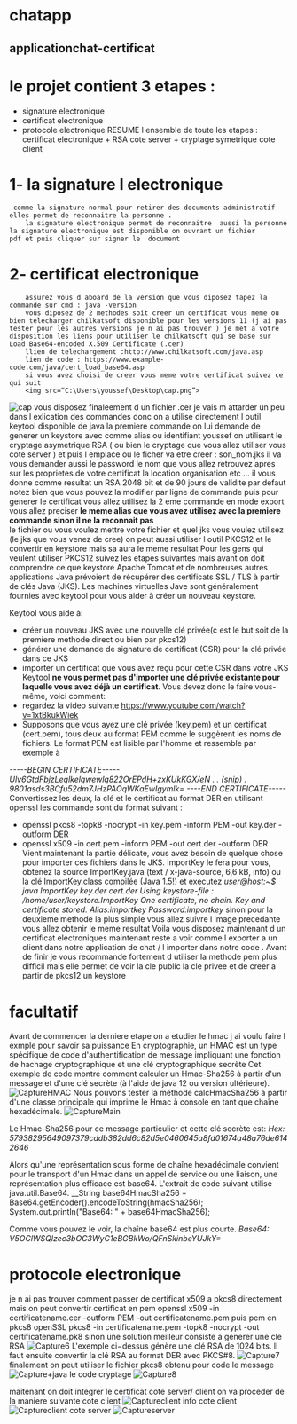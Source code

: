 # chatapp

## applicationchat-certificat 
# le projet contient 3 etapes :
  - signature electronique
  - certificat electronique
  - protocole electronique 
    RESUME l ensemble de toute les etapes : certificat electronique + RSA cote server + cryptage symetrique cote client 
 
# 1- la signature l electronique 
     comme la signature normal pour retirer des documents administratif elles permet de reconnaitre la personne .
        la signature electronique permet de reconnaitre  aussi la personne la signature electronique est disponible on ouvrant un fichier           pdf et puis cliquer sur signer le  document
        
# 2- certificat electronique 
        assurez vous d aboard de la version que vous diposez tapez la commande sur cmd : java -version 
        vous diposez de 2 methodes soit creer un certificat vous meme ou bien telecharger chilkatsoft disponible pour les versions 11 (j ai pas tester pour les autres versions je n ai pas trouver ) je met a votre disposition les liens pour utiliser le chilkatsoft qui se base sur  Load Base64-encoded X.509 Certificate (.cer)
        llien de telechargement :http://www.chilkatsoft.com/java.asp
        lien de code : https://www.example-code.com/java/cert_load_base64.asp
        si vous avez choisi de creer vous meme votre certificat suivez ce qui suit 
        <img src=“C:\Users\youssef\Desktop\cap.png”>
![cap](https://user-images.githubusercontent.com/47403132/84211363-79f61c80-aabb-11ea-81ef-a61bdfb432b8.png)
        vous disposez finaleement d un fichier .cer
        je vais m attarder un peu dans l exlication des commandes donc on a utilise directement l outil keytool disponible de java 
        la premiere commande on lui demande de generer un keystore avec comme alias ou identifiant youssef on utilisant le cryptage asymetrique RSA ( ou bien le cryptage que vous allez utiliser vous cote server ) et puis l emplace ou le ficher va etre creer : son_nom.jks
        il va vous demander aussi le password le nom que vous allez retrouvez apres sur les proprietes de votre certificat la location organisation etc ... il vous donne comme resultat un RSA 2048  bit et de 90 jours de validite par defaut notez bien que vous pouvez la modifier par ligne de commande 
        puis pour generer le certificat vous allez utilisez la 2 eme commande en mode export vous allez preciser 
        __le meme alias que vous avez utilisez avec la premiere commande sinon il ne la reconnait pas__        
        le fichier ou vous voulez  mettre votre fichier et quel jks vous voulez utilisez (le jks que vous venez de cree)
        on peut aussi utiliser l outil PKCS12 et le convertir en keystore mais sa aura le meme resultat 
        Pour les gens qui veulent utiliser PKCS12 suivez les etapes suivantes mais avant on doit comprendre ce que keystore
        Apache Tomcat et de nombreuses autres applications Java prévoient de récupérer des certificats SSL / TLS à partir de clés Java           (JKS). Les machines virtuelles Jave sont généralement fournies avec keytool pour vous aider à créer un nouveau keystore.

Keytool vous aide à:

- créer un nouveau JKS avec une nouvelle clé privée(c est le but soit de la premiere methode direct ou bien par pkcs12)
- générer une demande de signature de certificat (CSR) pour la clé privée dans ce JKS
- importer un certificat que vous avez reçu pour cette CSR dans votre JKS
Keytool __ne vous permet pas d'importer une clé privée existante pour laquelle vous avez déjà un certificat__.
Vous devez donc le faire vous-même, voici comment:
 - regardez la video suivante https://www.youtube.com/watch?v=1xtBkukWiek
 - Supposons que vous ayez une clé privée (key.pem) et un certificat (cert.pem), tous deux au format PEM comme le suggèrent les noms de fichiers.
 Le format PEM est  lisible par l'homme  et ressemble par exemple à
 
 *-----BEGIN CERTIFICATE-----
Ulv6GtdFbjzLeqlkelqwewlq822OrEPdH+zxKUkKGX/eN
.
. (snip)
.
9801asds3BCfu52dm7JHzPAOqWKaEwIgymlk=
----END CERTIFICATE-----*
Convertissez les deux, la clé et le certificat au format DER en utilisant openssl
les commande sont du format suivant :
 - openssl pkcs8 -topk8 -nocrypt -in key.pem -inform PEM -out key.der -outform DER
 - openssl x509 -in cert.pem -inform PEM -out cert.der -outform DER
 Vient maintenant la partie délicate, vous avez besoin de quelque chose pour importer ces fichiers dans le JKS. ImportKey le fera pour vous, obtenez la source ImportKey.java (text / x-java-source, 6,6 kB, info) ou la clé ImportKey.class compilée (Java 1.5!) et executez 
 *user@host:~$ java ImportKey key.der cert.der
Using keystore-file : /home/user/keystore.ImportKey
One certificate, no chain.
Key and certificate stored.
Alias:importkey  Password:importkey*
sinon pour la deuxieme methode la plus simple vous allez suivre l image precedante vous allez obtenir le meme resultat
Voila vous disposez maintenant d un certificat electroniques maintenant reste a voir comme l exporter a un client dans notre application de chat / l importer dans notre code .
Avant de finir je vous recommande fortement d utiliser la methode pem plus difficil mais elle permet de voir la cle public la cle privee et de creer a partir de pkcs12 un keystore
# facultatif
Avant de commencer la derniere etape on a etudier le hmac j ai voulu faire l exmple pour savoir sa puissance 
En cryptographie, un HMAC est un type spécifique de code d'authentification de message impliquant une fonction de hachage cryptographique et une clé cryptographique secrète
Cet exemple de code montre comment calculer un Hmac-Sha256 à partir d'un message et d'une clé secrète (à l'aide de java 12 ou version ultérieure).
![CaptureHMAC](https://user-images.githubusercontent.com/47403132/84699994-c4134e00-af52-11ea-97cd-c2064f89c235.PNG)
Nous pouvons tester la méthode calcHmacSha256 à partir d'une classe principale qui imprime le Hmac à console en tant que chaîne hexadécimale.
![CaptureMain](https://user-images.githubusercontent.com/47403132/84700291-2ff5b680-af53-11ea-88cc-54ccc496a23d.PNG)

Le Hmac-Sha256 pour ce message particulier et cette clé secrète est:
*Hex: 57938295649097379cddb382dd6c82d5e0460645a8fd01674a48a76de6142646*


Alors qu'une représentation sous forme de chaîne hexadécimale convient pour le transport d'un Hmac dans un appel de service ou une liaison, une représentation plus efficace est base64. L'extrait de code suivant utilise java.util.Base64.
__String base64HmacSha256 = Base64.getEncoder().encodeToString(hmacSha256);
  System.out.println("Base64: " + base64HmacSha256);
  
Comme vous pouvez le voir, la chaîne base64 est plus courte.
*Base64: V5OClWSQlzec3bOC3WyC1eBGBkWo/QFnSkinbeYUJkY=*

# protocole electronique 
je n ai pas trouver comment passer de certificat x509 a pkcs8 directement mais on peut convertir certificat en pem
openssl x509 -in certificatename.cer -outform PEM -out certificatename.pem
puis pem en pkcs8
openSSL pkcs8 -in certificatename.pem -topk8 -nocrypt -out certificatename.pk8
sinon une solution meilleur consiste a generer une cle RSA
![Capture6](https://user-images.githubusercontent.com/47403132/84516734-7edeea00-acce-11ea-8546-318aa598af4d.PNG)
L'exemple ci−dessus génère une clé RSA de 1024 bits.
Il faut ensuite convertir la clé RSA au format DER avec PKCS#8.
![Capture7](https://user-images.githubusercontent.com/47403132/84516867-b3eb3c80-acce-11ea-94a9-a9e48de5b57b.PNG)
finalement on peut utiliser le fichier pkcs8 obtenu pour code le message 
![Capture+java](https://user-images.githubusercontent.com/47403132/84698570-5108d800-af50-11ea-9886-968b94584963.PNG)
le code cryptage
![Capture8](https://user-images.githubusercontent.com/47403132/84516875-b64d9680-acce-11ea-8d28-2041d4f1cb69.PNG)


maitenant on doit integrer le certificat cote server/ client on va proceder de la maniere suivante 
cote client
![Captureclient](https://user-images.githubusercontent.com/47403132/84697654-d25f6b00-af4e-11ea-8488-f5006466ebdb.PNG)
info cote client 
![Captureclient](https://user-images.githubusercontent.com/47403132/84697654-d25f6b00-af4e-11ea-8488-f5006466ebdb.PNG)
cote server 
![Captureserver](https://user-images.githubusercontent.com/47403132/84698040-6e897200-af4f-11ea-9aa6-39679588fa9b.PNG)


